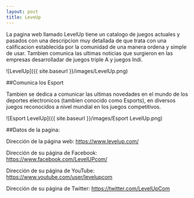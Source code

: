 ```yaml
---
layout: post
title: LeveUp
---
```


La pagina web llamado LevelUp tiene un catalogo de juegos actuales y pasados con una descripcion muy detallada de que trata con una calificacion establecida por la comunidad de una manera ordena y simple de usar. Tambien comunica las ultimas noticias que surgieron en las empresas desarrolladar de juegos triple A y juegos Indi.

![LevelUp]({{ site.baseurl }}/images/LevelUp.png)

##Comunica los Esport

Tambien se dedica a comunicar las ultimas novedades en el mundo de los deportes electronicos (tambien conocido como Esports), en diversos juegos reconocidos a nivel mundial en los juegos competitivos. 

![Esport LevelUp]({{ site.baseurl }}/images/Esport LevelUp.png)

##Datos de la pagina:

Dirección de la página web: https://www.levelup.com/

Dirección de su página de Facebook: https://www.facebook.com/LevelUPcom/

Dirección de su página de YouTube: https://www.youtube.com/user/levelupcom

Dirección de su página de Twitter: https://twitter.com/LevelUpCom
